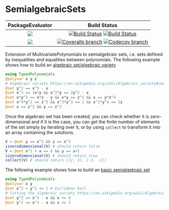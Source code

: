 # SemialgebraicSets

| **PackageEvaluator** | **Build Status** |
|:--------------------:|:----------------:|
| [![][pkg-0.6-img]][pkg-0.6-url] | [![Build Status][build-img]][build-url] [![Build Status][winbuild-img]][winbuild-url] |
| [![][pkg-0.7-img]][pkg-0.7-url] | [![Coveralls branch][coveralls-img]][coveralls-url] [![Codecov branch][codecov-img]][codecov-url] |

Extension of MultivariatePolynomials to semialgebraic sets, i.e. sets defined by inequalities and equalities between polynomials.
The following example shows how to build an [algebraic set/algebraic variety](https://en.wikipedia.org/wiki/Algebraic_variety)
```julia
using TypedPolynomials
@polyvar x y z
# Algebraic variety https://en.wikipedia.org/wiki/Algebraic_variety#/media/File:Elliptic_curve2.png
@set y^2 == x^3 - x
@set x^3 == 2x*y && x^2*y == 2y^2 - x
@set x*y^2 == x*z - y && x*y == z^2 && x == y*z^4
@set x^4*y^2 == z^5 && x^3*y^3 == 1 && x^2*y^4 == 2z
@set x == z^2 && y == z^3
```

Once the algebraic set has been created, you can check whether it is zero-dimensional and if it is the case, you can get the finite number of elements of the set simply by iterating over it, or by using `collect` to transform it into an array containing the solutions.
```julia
V = @set y == x^2 && z == x^3
iszerodimensional(V) # should return false
V = @set x^2 + x == 6 && y == x+1
iszerodimensional(V) # should return true
collect(V) # should return [[2, 3], [-3, -2]]
```

The following example shows how to build an [basic semialgebraic set](http://www.mit.edu/~parrilo/cdc03_workshop/10_positivstellensatz_2003_12_07_02_screen.pdf)
```julia
using TypedPolynomials
@polyvar x y
@set x^2 + y^2 <= 1 # Euclidean ball
# Cutting the algebraic variety https://en.wikipedia.org/wiki/Algebraic_variety#/media/File:Elliptic_curve2.png
@set y^2 == x^3 - x && x <= 0
@set y^2 == x^3 - x && x >= 1
```

[pkg-0.6-img]: http://pkg.julialang.org/badges/SemialgebraicSets_0.6.svg
[pkg-0.6-url]: http://pkg.julialang.org/?pkg=SemialgebraicSets
[pkg-0.7-img]: http://pkg.julialang.org/badges/SemialgebraicSets_0.7.svg
[pkg-0.7-url]: http://pkg.julialang.org/?pkg=SemialgebraicSets

[build-img]: https://travis-ci.org/JuliaAlgebra/SemialgebraicSets.jl.svg?branch=master
[build-url]: https://travis-ci.org/JuliaAlgebra/SemialgebraicSets.jl
[winbuild-img]: https://ci.appveyor.com/api/projects/status/v03rni6sb343akns/branch/master?svg=true
[winbuild-url]: https://ci.appveyor.com/project/blegat/semialgebraicsets-jl/branch/master
[coveralls-img]: https://coveralls.io/repos/github/JuliaAlgebra/SemialgebraicSets.jl/badge.svg?branch=master
[coveralls-url]: https://coveralls.io/github/JuliaAlgebra/SemialgebraicSets.jl?branch=master
[codecov-img]: http://codecov.io/github/JuliaAlgebra/SemialgebraicSets.jl/coverage.svg?branch=master
[codecov-url]: http://codecov.io/github/JuliaAlgebra/SemialgebraicSets.jl?branch=master
